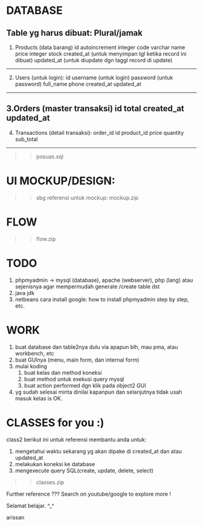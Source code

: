 # DATABASE
Table yg harus dibuat: Plural/jamak
-----------------------------
1. Products (data barang)
id autoincrement integer
code varchar
name
price integer
stock
created_at (untuk menyimpan tgl ketika record ini dibuat)
updated_at (untuk diupdate dgn taggl record di update)
-----------------------------
2. Users (untuk login):
id
username (untuk login)
password (untuk password) 
full_name
phone
created_at
updated_at
-----------------------------
3.Orders (master transaksi)
id
total
created_at
updated_at
-----------------------------
4. Transactions (detail transaksi):
order_id
id
product_id
price
quantity
sub_total
-----------------------------
>> posuas.sql

# UI MOCKUP/DESIGN:
>> sbg referensi untuk mockup: mockup.zip

# FLOW
>> flow.zip

# TODO
1. phpmyadmin -> mysql (database), apache (webserver), php (lang) atau sejenisnya agar mempermudah generate /create table dst
2. java jdk
3. netbeans
cara install google: how to install phpmyadmin step by step, etc.

# WORK
1. buat database dan table2nya dulu via apapun blh, mau pma, atau workbench, etc
2. buat GUInya (menu, main form, dan internal form)
3. mulai koding
   1. buat kelas dan method koneksi
   2. buat method untuk exekusi query mysql
   3. buat action performed dgn klik pada object2 GUI
4. yg sudah selesai minta dinilai kapanpun dan selanjutnya tidak usah masuk kelas is OK.


# CLASSES for you :)
class2 berikut ini untuk referensi membantu anda untuk:

1. mengetahui waktu sekarang yg akan dipake di created_at dan atau updated_at
2. melakukan koneksi ke database
3. mengexecute query SQL(create, update, delete, select)
>> classes.zip


Further reference ??? Search on youtube/google to explore more !

Selamat belajar. ^_^

arissan


